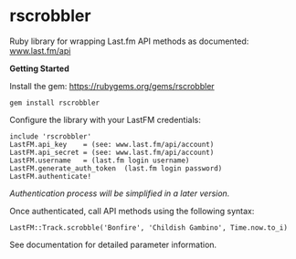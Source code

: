 # rscrobbler
Ruby library for wrapping Last.fm API methods as documented: www.last.fm/api

**Getting Started**

Install the gem: https://rubygems.org/gems/rscrobbler

```gem install rscrobbler```

Configure the library with your LastFM credentials:

    include 'rscrobbler'
    LastFM.api_key    = (see: www.last.fm/api/account)
    LastFM.api_secret = (see: www.last.fm/api/account)
    LastFM.username   = (last.fm login username)
    LastFM.generate_auth_token  (last.fm login password)
    LastFM.authenticate!
*Authentication process will be simplified in a later version.*

Once authenticated, call API methods using the following syntax:

```LastFM::Track.scrobble('Bonfire', 'Childish Gambino', Time.now.to_i)```

See documentation for detailed parameter information.